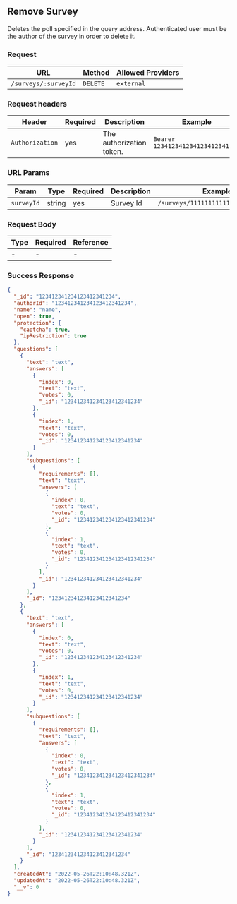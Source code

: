 ## Remove Survey

Deletes the poll specified in the query address.
Authenticated user must be the author of the survey in order to delete it.

### Request

| URL                  | Method   | Allowed Providers |
| -------------------- | -------- | ----------------- |
| `/surveys/:surveyId` | `DELETE` | `external`        |

### Request headers

| Header          | Required | Description              | Example                           |
| --------------- | -------- | ------------------------ | --------------------------------- |
| `Authorization` | yes      | The authorization token. | `Bearer 123412341234123412341234` |

### URL Params

| Param      | Type   | Required | Description | Example                             |
| ---------- | ------ | -------- | ----------- | ----------------------------------- |
| `surveyId` | string | yes      | Survey Id   | `/surveys/111111111111111111111111` |

### Request Body

| Type | Required | Reference |
| ---- | -------- | --------- |
| -    | -        | -         |

### Success Response

```json
{
  "_id": "123412341234123412341234",
  "authorId": "123412341234123412341234",
  "name": "name",
  "open": true,
  "protection": {
    "captcha": true,
    "ipRestriction": true
  },
  "questions": [
    {
      "text": "text",
      "answers": [
        {
          "index": 0,
          "text": "text",
          "votes": 0,
          "_id": "123412341234123412341234"
        },
        {
          "index": 1,
          "text": "text",
          "votes": 0,
          "_id": "123412341234123412341234"
        }
      ],
      "subquestions": [
        {
          "requirements": [],
          "text": "text",
          "answers": [
            {
              "index": 0,
              "text": "text",
              "votes": 0,
              "_id": "123412341234123412341234"
            },
            {
              "index": 1,
              "text": "text",
              "votes": 0,
              "_id": "123412341234123412341234"
            }
          ],
          "_id": "123412341234123412341234"
        }
      ],
      "_id": "123412341234123412341234"
    },
    {
      "text": "text",
      "answers": [
        {
          "index": 0,
          "text": "text",
          "votes": 0,
          "_id": "123412341234123412341234"
        },
        {
          "index": 1,
          "text": "text",
          "votes": 0,
          "_id": "123412341234123412341234"
        }
      ],
      "subquestions": [
        {
          "requirements": [],
          "text": "text",
          "answers": [
            {
              "index": 0,
              "text": "text",
              "votes": 0,
              "_id": "123412341234123412341234"
            },
            {
              "index": 1,
              "text": "text",
              "votes": 0,
              "_id": "123412341234123412341234"
            }
          ],
          "_id": "123412341234123412341234"
        }
      ],
      "_id": "123412341234123412341234"
    }
  ],
  "createdAt": "2022-05-26T22:10:48.321Z",
  "updatedAt": "2022-05-26T22:10:48.321Z",
  "__v": 0
}
```
